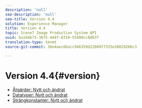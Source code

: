 ```yaml
---
description: 'null'
seo-description: 'null'
seo-title: Version 4.4
solution: Experience Manager
title: Version 4.4
topic: Scene7 Image Production System API
uuid: ba164b73-36f5-4d4f-8318-55400cc8d63f
translation-type: tm+mt
source-git-commit: 36e4aec6bacc946359d22089f7315e38029266c3

---
```



# Version 4.4{#version}

* [Åtgärder: Nytt och ändrat](r-4-4-operations.md)
* [Datatyper: Nytt och ändrat](r-4-4-types.md)
* [Strängkonstanter: Nytt och ändrat](r-4-4-string-constants.md)
